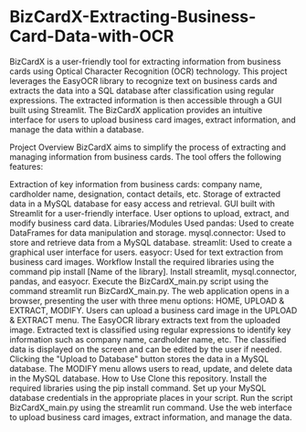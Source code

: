 # BizCardX-Extracting-Business-Card-Data-with-OCR
BizCardX is a user-friendly tool for extracting information from business cards using Optical Character Recognition (OCR) technology. This project leverages the EasyOCR library to recognize text on business cards and extracts the data into a SQL database after classification using regular expressions. The extracted information is then accessible through a GUI built using Streamlit. The BizCardX application provides an intuitive interface for users to upload business card images, extract information, and manage the data within a database.

Project Overview
BizCardX aims to simplify the process of extracting and managing information from business cards. The tool offers the following features:

Extraction of key information from business cards: company name, cardholder name, designation, contact details, etc.
Storage of extracted data in a MySQL database for easy access and retrieval.
GUI built with Streamlit for a user-friendly interface.
User options to upload, extract, and modify business card data.
Libraries/Modules Used
pandas: Used to create DataFrames for data manipulation and storage.
mysql.connector: Used to store and retrieve data from a MySQL database.
streamlit: Used to create a graphical user interface for users.
easyocr: Used for text extraction from business card images.
Workflow
Install the required libraries using the command pip install [Name of the library]. Install streamlit, mysql.connector, pandas, and easyocr.
Execute the BizCardX_main.py script using the command streamlit run BizCardX_main.py.
The web application opens in a browser, presenting the user with three menu options: HOME, UPLOAD & EXTRACT, MODIFY.
Users can upload a business card image in the UPLOAD & EXTRACT menu.
The EasyOCR library extracts text from the uploaded image.
Extracted text is classified using regular expressions to identify key information such as company name, cardholder name, etc.
The classified data is displayed on the screen and can be edited by the user if needed.
Clicking the "Upload to Database" button stores the data in a MySQL database.
The MODIFY menu allows users to read, update, and delete data in the MySQL database.
How to Use
Clone this repository.
Install the required libraries using the pip install command.
Set up your MySQL database credentials in the appropriate places in your script.
Run the script BizCardX_main.py using the streamlit run command.
Use the web interface to upload business card images, extract information, and manage the data.
